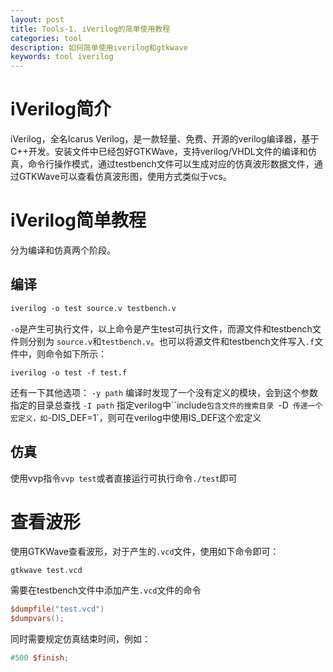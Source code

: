 ```yaml
---
layout: post
title: Tools-1. iVerilog的简单使用教程
categories: tool
description: 如何简单使用iverilog和gtkwave
keywords: tool iverilog
---
```


# iVerilog简介
iVerilog，全名Icarus Verilog，是一款轻量、免费、开源的verilog编译器，基于C++开发。安装文件中已经包好GTKWave，支持verilog/VHDL文件的编译和仿真，命令行操作模式，通过testbench文件可以生成对应的仿真波形数据文件，通过GTKWave可以查看仿真波形图，使用方式类似于vcs。

# iVerilog简单教程
分为编译和仿真两个阶段。

## 编译
```makefile
iverilog -o test source.v testbench.v
```

`-o`是产生可执行文件，以上命令是产生test可执行文件，而源文件和testbench文件则分别为 `source.v`和`testbench.v`。也可以将源文件和testbench文件写入`.f`文件中，则命令如下所示：

```
iverilog -o test -f test.f
```

还有一下其他选项：
`-y path` 编译时发现了一个没有定义的模块，会到这个参数指定的目录总查找
`-I path` 指定verilog中``include`包含文件的搜索目录
`-D` 传递一个宏定义，如`-DIS_DEF=1`，则可在verilog中使用IS_DEF这个宏定义

## 仿真
使用vvp指令`vvp test`或者直接运行可执行命令`./test`即可


# 查看波形
使用GTKWave查看波形，对于产生的`.vcd`文件，使用如下命令即可：
```
gtkwave test.vcd
```

需要在testbench文件中添加产生`.vcd`文件的命令
```verilog
$dumpfile("test.vcd")
$dumpvars();
```

同时需要规定仿真结束时间，例如：
```verilog
#500 $finish;
```